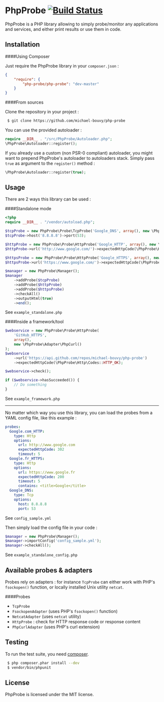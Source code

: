 PhpProbe [![Build Status](https://travis-ci.org/michael-bouvy/php-probe.png?branch=master)](https://travis-ci.org/michael-bouvy/php-probe)
=========

PhpProbe is a PHP library allowing to simply probe/monitor any applications and services, and either print results or use them in code.

Installation
-----------

####Using Composer

Just require the PhpProbe library in your `composer.json` : 

```json
{
    "require": {
        "php-probe/php-probe": "dev-master"
    }
}
```

####From sources

Clone the repository in your project :

```bash
 $ git clone https://github.com/michael-bouvy/php-probe
```

You can use the provided autoloader :

```php
require __DIR__ . "/src/PhpProbe/Autoloader.php";
\PhpProbe\Autoloader::register();
```

If you already use a custom (non PSR-0 compliant) autoloader, you might want to prepend PhpProbe's autoloader to autoloaders stack. Simply pass `true` as argument to the `register()` method :

```php
\PhpProbe\Autoloader::register(true);
```

Usage
-----------

There are 2 ways this library can be used : 

####Standalone mode

```php
<?php
require __DIR__ . "/vendor/autoload.php";

$tcpProbe = new PhpProbe\Probe\TcpProbe('Google_DNS', array(), new \PhpProbe\Adapter\Fsockopen());
$tcpProbe->host('8.8.8.8')->port(53);

$httpProbe = new PhpProbe\Probe\HttpProbe('Google_HTTP', array(), new \PhpProbe\Adapter\PhpCurl());
$httpProbe->url('http://www.google.com/')->expectedHttpCode(\PhpProbe\Http\Codes::HTTP_FOUND);

$httpsProbe = new PhpProbe\Probe\HttpProbe('Google_HTTPS', array(), new \PhpProbe\Adapter\PhpCurl());
$httpsProbe->url('https://www.google.com/')->expectedHttpCode(\PhpProbe\Http\Codes::HTTP_FOUND);

$manager = new PhpProbe\Manager();
$manager
    ->addProbe($tcpProbe)
    ->addProbe($httpProbe)
    ->addProbe($httpsProbe)
    ->checkAll()
    ->outputHtml(true)
    ->end();
```

See `example_standalone.php`

####Inside a framework/tool

```php
$webservice = new PhpProbe\Probe\HttpProbe(
    'GitHub_HTTPS',
    array(),
    new \PhpProbe\Adapter\PhpCurl()
);
$webservice
    ->url('https://api.github.com/repos/michael-bouvy/php-probe')
    ->expectedHttpCode(\PhpProbe\Http\Codes::HTTP_OK);

$webservice->check();

if ($webservice->hasSucceeded()) {
    // Do something
}
```

See `example_framework.php`

***

No matter which way you use this library, you can load the probes from a YAML config file, like this example :

```yaml
probes:
  Google.com_HTTP:
    type: Http
    options:
      url: http://www.google.com
      expectedHttpCode: 302
      timeout: 5
  Google.fr_HTTPS:
    type: Http
    options:
      url: https://www.google.fr
      expectedHttpCode: 200
      timeout: 5
      contains: <title>Google</title>
  Google_DNS:
    type: Tcp
    options:
      host: 8.8.8.8
      port: 53
```

See `config_sample.yml`

Then simply load the config file in your code :

```php
$manager = new PhpProbe\Manager();
$manager->importConfig('config_sample.yml');
$manager->checkAll();
```

See `example_standalone_config.php`

Available probes & adapters
-----------

Probes rely on adapters : for instance `TcpProbe` can either work with PHP's `fsockopen()` function, or locally installed Unix utility `netcat`.

####Probes
* `TcpProbe`
 * `FsockopenAdapter` (uses PHP's `fsockopen()` function)
 * `NetcatAdapter` (uses `netcat` utility)
* `HttpProbe` : check for HTTP response code or response content
 * `PhpCurlAdapter` (uses PHP's curl extension)

Testing
-----------

To run the test suite, you need [composer](http://getcomposer.org).

```bash
 $ php composer.phar install --dev
 $ vendor/bin/phpunit
```

License
-----------

PhpProbe is licensed under the MIT license.